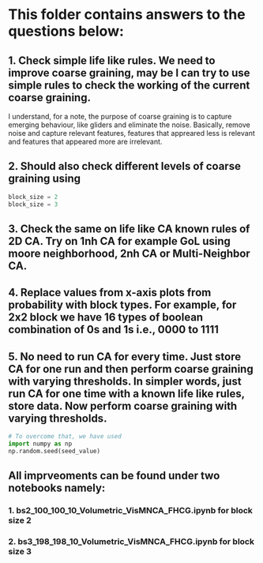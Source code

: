 # This folder contains answers to the questions below:

## 1. Check simple life like rules. We need to improve coarse graining, may be I can try to use simple rules to check the working of the current coarse graining.
I understand, for a note, the purpose of coarse graining is to capture emerging behaviour, like gliders and eliminate the noise. Basically, remove noise and capture relevant features, features that appreared less is relevant and features that appeared more are irrelevant.

## 2. Should also check different levels of coarse graining using 
```python
block_size = 2
block_size = 3
```

## 3. Check the same on life like CA known rules of 2D CA. Try on 1nh CA for example GoL using moore neighborhood, 2nh CA or Multi-Neighbor CA.

## 4. Replace values from x-axis plots from probability with block types. For example, for 2x2 block we have 16 types of boolean combination of 0s and 1s i.e., 0000 to 1111

## 5. No need to run CA for every time. Just store CA for one run and then perform coarse graining with varying thresholds. In simpler words, just run CA for one time with a known life like rules, store data. Now perform coarse graining with varying thresholds. 
```python
# To overcome that, we have used 
import numpy as np
np.random.seed(seed_value)
```

## All imprveoments can be found under two notebooks namely:
### 1. bs2_100_100_10_Volumetric_VisMNCA_FHCG.ipynb for block size 2
### 2. bs3_198_198_10_Volumetric_VisMNCA_FHCG.ipynb for block size 3